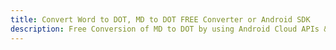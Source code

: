 ---title: Convert Word to DOT, MD to DOT FREE Converter or Android SDKdescription: Free Conversion of MD to DOT by using Android Cloud APIs & SDKs. Also Create, Edit & Render Microsoft Word & OpenOffice documents in the Cloud.---
